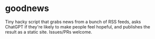 # goodnews

Tiny hacky script that grabs news from a bunch of RSS feeds, asks ChatGPT if they're likely to make people feel hopeful, and publishes the result as a static site. Issues/PRs welcome.
